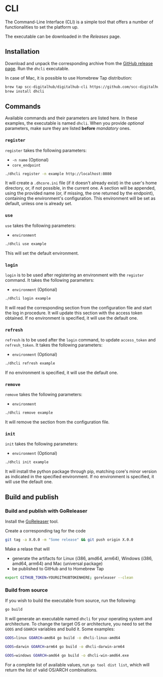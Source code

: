 # CLI

The Command-Line Interface (CLI) is a simple tool that offers a number of functionalities to set the platform up.

The executable can be downloaded in the *Releases* page.

## Installation

Download and unpack the corresponding archive from the [GitHub release page](https://github.com/scc-digitalhub/digitalhub-cli/releases). Run the ``dhcli`` executable. 

In case of Mac, it is possible to use Homebrew Tap distribution:

``` sh
brew tap scc-digitalhub/digitalhub-cli https://github.com/scc-digitalhub/digitalhub-cli
brew install dhcli
```

## Commands

Available commands and their parameters are listed here. In these examples, the executable is named `dhcli`. When you provide *optional* parameters, make sure they are listed **before** *mandatory* ones.

### `register`
`register` takes the following parameters:

- `-n name` (Optional)
- `core_endpoint`

``` sh
./dhcli register -n example http://localhost:8080
```
It will create a `.dhcore.ini` file (if it doesn't already exist) in the user's home directory, or, if not possible, in the current one. A section will be appended, using the provided name (or, if missing, the one returned by the endpoint), containing the environment's configuration. This environment will be set as default, unless one is already set.

### `use`
`use` takes the following parameters:

- `environment`

``` sh
./dhcli use example
```
This will set the default environment.

### `login`
`login` is to be used after registering an environment with the `register` command. It takes the following parameters:

- `environment` (Optional)

``` sh
./dhcli login example
```
It will read the corresponding section from the configuration file and start the log in procedure. It will update this section with the access token obtained. If no environment is specified, it will use the default one.

### `refresh`
`refresh` is to be used after the `login` command, to update `access_token` and `refresh_token`. It takes the following parameters:

- `environment` (Optional)

``` sh
./dhcli refresh example
```
If no environment is specified, it will use the default one.

### `remove`
`remove` takes the following parameters:

- `environment`

``` sh
./dhcli remove example
```
It will remove the section from the configuration file.

### `init`
`init` takes the following parameters:

- `environment` (Optional)

``` sh
./dhcli init example
```
It will install the python package through pip, matching core's minor version as indicated in the specified environment. If no environment is specified, it will use the default one.


## Build and publish

### Build and publish with GoReleaser

Install the [GoReleaser](https://goreleaser.com/install/) tool.

Create a corresponding tag for the code

``` sh
git tag -a X.0.0 -m "Some release" && git push origin X.0.0
```

Make a relase that will 

- generate the artifacts for Linux (i386, amd64, arm64), Windows (i386, amd64, arm64) and Mac (universal package)
- be published to GitHub and to Homebrew Tap 

``` sh
export GITHUB_TOKEN=YOURGITHUBTOKENHERE; goreleaser --clean
```

### Build from source

If you wish to build the executable from source, run the following:

``` sh
go build
```

It will generate an executable named `dhcli` for your operating system and architecture. To change the target OS or architecture, you need to set the `GOOS` and `GOARCH` variables and build it. Some examples:
``` sh
GOOS=linux GOARCH=amd64 go build -o dhcli-linux-amd64
```
``` sh
GOOS=darwin GOARCH=arm64 go build -o dhcli-darwin-arm64
```
``` sh
GOOS=windows GOARCH=amd64 go build -o dhcli-win-amd64.exe
```

For a complete list of available values, run `go tool dist list`, which will return the list of valid OS/ARCH combinations.